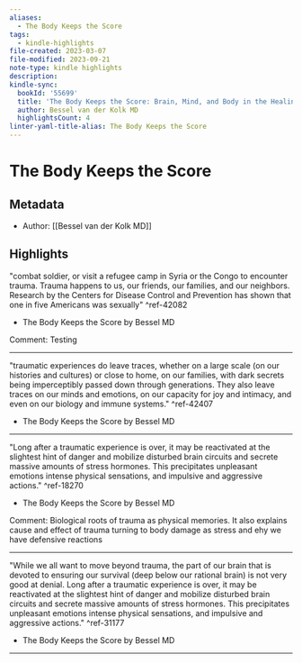 ```yaml
---
aliases:
  - The Body Keeps the Score
tags:
  - kindle-highlights
file-created: 2023-03-07
file-modified: 2023-09-21
note-type: kindle highlights 
description: 
kindle-sync:
  bookId: '55699'
  title: 'The Body Keeps the Score: Brain, Mind, and Body in the Healing of Trauma'
  author: Bessel van der Kolk MD
  highlightsCount: 4
linter-yaml-title-alias: The Body Keeps the Score
---
```


# The Body Keeps the Score

## Metadata

* Author: [[Bessel van der Kolk MD]]

## Highlights

"combat soldier, or visit a refugee camp in Syria or the Congo to encounter trauma. Trauma happens to us, our friends, our families, and our neighbors. Research by the Centers for Disease Control and Prevention has shown that one in five Americans was sexually"  ^ref-42082
* The Body Keeps the Score by Bessel
MD

Comment: Testing

---
"traumatic experiences do leave traces, whether on a large scale (on our histories and cultures) or close to home, on our families, with dark secrets being imperceptibly passed down through generations. They also leave traces on our minds and emotions, on our capacity for joy and intimacy, and even on our biology and immune systems."  ^ref-42407
* The Body Keeps the Score by Bessel
MD

---
"Long after a traumatic experience is over, it may be reactivated at the slightest hint of danger and mobilize disturbed brain circuits and secrete massive amounts of stress hormones. This precipitates unpleasant emotions intense physical sensations, and impulsive and aggressive actions."  ^ref-18270
* The Body Keeps the Score by Bessel
MD

Comment: Biological roots of trauma as physical memories. It also explains cause and effect of trauma turning to body damage as stress and ehy we have defensive reactions

---
"While we all want to move beyond trauma, the part of our brain that is devoted to ensuring our survival (deep below our rational brain) is not very good at denial. Long after a traumatic experience is over, it may be reactivated at the slightest hint of danger and mobilize disturbed brain circuits and secrete massive amounts of stress hormones. This precipitates unpleasant emotions intense physical sensations, and impulsive and aggressive actions."  ^ref-31177
* The Body Keeps the Score by Bessel
MD

---
